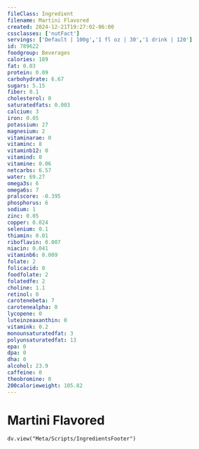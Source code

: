 ```yaml
---
fileClass: Ingredient
filename: Martini Flavored
created: 2024-12-21T19:27:02-06:00
cssclasses: ['nutFact']
servings: ['Default | 100g','1 fl oz | 30','1 drink | 120']
id: 789622
foodgroup: Beverages
calories: 189
fat: 0.03
protein: 0.09
carbohydrate: 6.67
sugars: 5.15
fiber: 0.1
cholesterol: 0
saturatedfats: 0.003
calcium: 3
iron: 0.05
potassium: 27
magnesium: 2
vitaminarae: 0
vitaminc: 8
vitaminb12: 0
vitamind: 0
vitamine: 0.06
netcarbs: 6.57
water: 69.27
omega3s: 6
omega6s: 7
pralscore: -0.395
phosphorus: 6
sodium: 1
zinc: 0.05
copper: 0.024
selenium: 0.1
thiamin: 0.01
riboflavin: 0.007
niacin: 0.041
vitaminb6: 0.009
folate: 2
folicacid: 0
foodfolate: 2
folatedfe: 2
choline: 1.1
retinol: 0
carotenebeta: 7
carotenealpha: 0
lycopene: 0
luteinzeaxanthin: 0
vitamink: 0.2
monounsaturatedfat: 3
polyunsaturatedfat: 13
epa: 0
dpa: 0
dha: 0
alcohol: 23.9
caffeine: 0
theobromine: 0
200calorieweight: 105.82
---
```


# Martini Flavored

```dataviewjs
dv.view("Meta/Scripts/IngredientsFooter")
```
